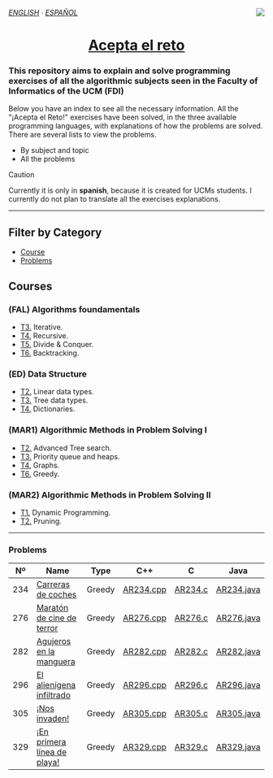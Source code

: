 *[ENGLISH](https://github.com/Danipiza/Acepta-el-Reto/blob/main/README_ENG.md) ∙ [ESPAÑOL](README.md)* <img align="right" src="https://visitor-badge.laobi.icu/badge?page_id=danipiza.Acepta-el-Reto" />

<h1 align="center"> 
  <a href="https://aceptaelreto.com/">
    Acepta el reto
  <a/>
</h1>

### This repository aims to explain and solve programming exercises of all the algorithmic subjects seen in the Faculty of Informatics of the UCM (FDI)
Below you have an index to see all the necessary information.
All the "¡Acepta el Reto!" exercises have been solved, in the three available programming languages, with explanations of how the problems are solved. There are several lists to view the problems.
- By subject and topic
- All the problems

> [!CAUTION]
> Currently it is only in **spanish**, because it is created for UCMs students. I currently do not plan to translate all the exercises explanations.

---

## Filter by Category
- [Course](#course)
- [Problems](#problems)

## Courses 

### (FAL) Algorithms foundamentals
- [T3.]() Iterative.
- [T4.]() Recursive.
- [T5.]() Divide & Conquer.
- [T6.]() Backtracking.

### (ED) Data Structure
- [T2.]() Linear data types.
- [T3.]() Tree data types.
- [T4.]() Dictionaries.

### (MAR1) Algorithmic Methods in Problem Solving I
- [T2.]() Advanced Tree search.
- [T3.]() Priority queue and heaps.
- [T4.]() Graphs.
- [T6.]() Greedy.

### (MAR2) Algorithmic Methods in Problem Solving II 
- [T1.]() Dynamic Programming.
- [T2.]() Pruning.

---

### Problems 
| Nº | Name | Type | C++ | C | Java | 
|:--:|--|--|:--:|:--:|:--:|
| 234 | [Carreras de coches](https://www.aceptaelreto.com/problem/statement.php?id=234) | Greedy | [AR234.cpp](https://github.com/Danipiza/Acepta-el-Reto/blob/main/C%2B%2B/AR234-CarrerasDeCoches.cpp) | [AR234.c](https://github.com/Danipiza/Acepta-el-Reto/blob/main/C/AR234-CarrerasDeCoches.c) | [AR234.java](https://github.com/Danipiza/Acepta-el-Reto/blob/main/Java/AR234-CarrerasDeCoches.java) | 
| 276 | [Maratón de cine de terror](https://www.aceptaelreto.com/problem/statement.php?id=276) | Greedy | [AR276.cpp](https://github.com/Danipiza/Acepta-el-Reto/blob/main/C%2B%2B/AR276-MaratonDeCineDeTerror.cpp) | [AR276.c](https://github.com/Danipiza/Acepta-el-Reto/blob/main/C/AR276-MaratonDeCineDeTerror.c) | [AR276.java](https://github.com/Danipiza/Acepta-el-Reto/blob/main/Java/AR276-MaratonDeCineDeTerror.java) | 
| 282 | [Agujeros en la manguera](https://www.aceptaelreto.com/problem/statement.php?id=282) | Greedy | [AR282.cpp](https://github.com/Danipiza/Acepta-el-Reto/blob/main/C%2B%2B/AR282-AgujerosEnLaManguera.cpp) | [AR282.c](https://github.com/Danipiza/Acepta-el-Reto/blob/main/C/AR282-AgujerosEnLaManguera.c) | [AR282.java](https://github.com/Danipiza/Acepta-el-Reto/blob/main/Java/AR282-AgujerosEnLaManguera.java) | 
| 296 | [El alienígena infiltrado](https://www.aceptaelreto.com/problem/statement.php?id=296) | Greedy | [AR296.cpp](https://github.com/Danipiza/Acepta-el-Reto/blob/main/C%2B%2B/AR296-ElAlien%C3%ADgenaInfiltrado.cpp) | [AR296.c](https://github.com/Danipiza/Acepta-el-Reto/blob/main/C/AR296-ElAlien%C3%ADgenaInfiltrado.c) | [AR296.java](https://github.com/Danipiza/Acepta-el-Reto/blob/main/Java/AR296-ElAlien%C3%ADgenaInfiltrado.java) | 
| 305 | [¡Nos invaden!](https://www.aceptaelreto.com/problem/statement.php?id=305) | Greedy | [AR305.cpp](https://github.com/Danipiza/Acepta-el-Reto/blob/main/C%2B%2B/AR305-NosInvaden.cpp) | [AR305.c](https://github.com/Danipiza/Acepta-el-Reto/blob/main/C/AR305-NosInvaden.c) | [AR305.java](https://github.com/Danipiza/Acepta-el-Reto/blob/main/Java/AR305-NosInvaden.java) | 
| 329 | [¡En primera línea de playa!](https://www.aceptaelreto.com/problem/statement.php?id=329) | Greedy | [AR329.cpp](https://github.com/Danipiza/Acepta-el-Reto/blob/main/C%2B%2B/AR329-EnPrimeraLineaDePlaya.cpp) | [AR329.c](https://github.com/Danipiza/Acepta-el-Reto/blob/main/C/AR329-EnPrimeraLineaDePlaya.c) | [AR329.java](https://github.com/Danipiza/Acepta-el-Reto/blob/main/Java/AR329-EnPrimeraLineaDePlaya.java) | 

